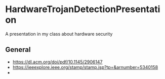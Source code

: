 # HardwareTrojanDetectionPresentation
A presentation in my class about hardware security
## General
- https://dl.acm.org/doi/pdf/10.1145/2906147
- https://ieeexplore.ieee.org/stamp/stamp.jsp?tp=&arnumber=5340158
- 
